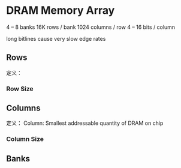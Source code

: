 # DRAM Memory Array

4 – 8 banks
16K rows / bank
1024 columns / row
4 – 16 bits / column

long bitlines cause very slow edge
rates

## Rows
定义：

### Row Size

## Columns
定义：
Column: Smallest addressable quantity of DRAM on chip


### Column Size

## Banks

